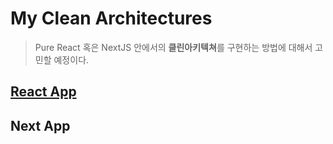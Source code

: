 # My Clean Architectures

> Pure React 혹은 NextJS 안에서의 **클린아키텍쳐**를 구현하는 방법에 대해서 고민할 예정이다.

## [React App](./docs/react-clean-architecture.md)

## Next App
